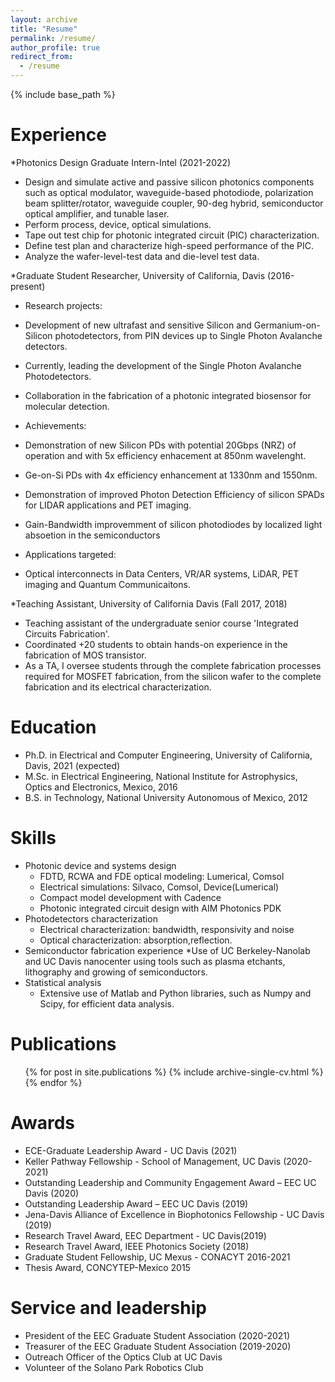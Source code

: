 ```yaml
---
layout: archive
title: "Resume"
permalink: /resume/
author_profile: true
redirect_from:
  - /resume
---
```


{% include base_path %}



Experience
======
*Photonics Design Graduate Intern-Intel (2021-2022)

  * Design and simulate active and passive silicon photonics components such as optical modulator, waveguide-based photodiode, polarization beam splitter/rotator, waveguide coupler, 90-deg hybrid, semiconductor optical amplifier, and tunable laser.
  * Perform process, device, optical simulations.
  * Tape out test chip for photonic integrated circuit (PIC) characterization.
  * Define test plan and characterize high-speed performance of the PIC.
  * Analyze the wafer-level-test data and die-level test data.




*Graduate Student Researcher, University of California, Davis (2016-present)

  * Research projects:
  * Development of new ultrafast and sensitive Silicon and Germanium-on-Silicon photodetectors, from PIN devices up to Single Photon Avalanche detectors.
  * Currently, leading the development of the Single Photon Avalanche Photodetectors.
  * Collaboration in the fabrication of a photonic integrated biosensor for molecular detection.
 
  * Achievements:
  * Demonstration of new Silicon PDs with potential 20Gbps (NRZ) of operation and with 5x efficiency enhacement at 850nm wavelenght.
  * Ge-on-Si PDs with 4x efficiency enhancement at 1330nm and 1550nm.
  * Demonstration of improved Photon Detection Efficiency of silicon SPADs for LIDAR applications and PET imaging.
  * Gain-Bandwidth improvemment of silicon photodiodes by localized light absoetion in the semiconductors

  * Applications targeted:
  * Optical interconnects in Data Centers, VR/AR systems, LiDAR, PET imaging and Quantum Communicaitons.

  
  
*Teaching Assistant, University of California Davis (Fall 2017, 2018)

  * Teaching assistant of the undergraduate senior course 'Integrated Circuits Fabrication'.
  * Coordinated +20 students to obtain hands-on experience in the fabrication of MOS transistor.
  * As a TA, I oversee students through the complete fabrication processes required for MOSFET fabrication, from the silicon wafer to the complete fabrication and its electrical characterization.
  
Education
======
  * Ph.D. in Electrical and Computer Engineering, University of California, Davis, 2021 (expected)
  * M.Sc. in Electrical Engineering, National Institute for Astrophysics, Optics and Electronics, Mexico, 2016
  * B.S. in Technology, National University Autonomous of Mexico, 2012


Skills
======

* Photonic device and systems design
  * FDTD, RCWA and FDE optical modeling: Lumerical, Comsol
  * Electrical simulations: Silvaco, Comsol, Device(Lumerical)
  * Compact model development with Cadence
  * Photonic integrated circuit design with AIM Photonics PDK
* Photodetectors characterization
  * Electrical characterization: bandwidth, responsivity and noise
  * Optical characterization: absorption,reflection.
* Semiconductor fabrication experience
  *Use of UC Berkeley-Nanolab and UC Davis nanocenter using tools such as plasma etchants, lithography and growing of semiconductors.
* Statistical analysis
  * Extensive use of Matlab and Python libraries, such as Numpy and Scipy, for efficient data analysis.

Publications
======
  <ul>{% for post in site.publications %}
    {% include archive-single-cv.html %}
  {% endfor %}</ul>

<!-- a normal html comment -->
 
<!-- 
Talks
======
  <ul>{% for post in site.talks %}
    {% include archive-single-talk-cv.html %}
  {% endfor %}</ul>
  
Teaching
======
  <ul>{% for post in site.teaching %}
    {% include archive-single-cv.html %}
  {% endfor %}</ul>
-->
  
Awards
======
* ECE-Graduate Leadership Award - UC Davis (2021)
* Keller Pathway Fellowship - School of Management, UC Davis (2020-2021)
* Outstanding Leadership and Community Engagement Award – EEC UC Davis (2020)
* Outstanding Leadership Award – EEC UC Davis (2019)
* Jena-Davis Alliance of Excellence in Biophotonics Fellowship - UC Davis (2019)
* Research Travel Award, EEC Department - UC Davis(2019)
* Research Travel Award, IEEE Photonics Society (2018)
* Graduate Student Fellowship, UC Mexus - CONACYT 2016-2021
* Thesis Award, CONCYTEP-Mexico 2015
 
  
Service and leadership
======
* President of the EEC Graduate Student Association (2020-2021) 
* Treasurer of the EEC Graduate Student Association (2019-2020)
* Outreach Officer of the Optics Club at UC Davis
* Volunteer of the Solano Park Robotics Club
 
